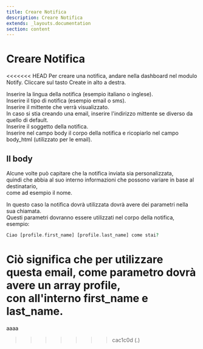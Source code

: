 ```yaml
---
title: Creare Notifica
description: Creare Notifica
extends: _layouts.documentation
section: content
---
```


# Creare Notifica

<<<<<<< HEAD
Per creare una notifica, andare nella dashboard nel modulo Notify.
Cliccare sul tasto Create in alto a destra.  

Inserire la lingua della notifica (esempio italiano o inglese).  
Inserire il tipo di notifica (esempio email o sms).  
Inserire il mittente che verrà visualizzato.  
In caso si stia creando una email, inserire l'indirizzo mittente se diverso da quello di default.  
Inserire il soggetto della notifica.  
Inserire nel campo body il corpo della notifica e ricopiarlo nel campo body_html (utilizzato per le email).  

## Il body

Alcune volte può capitare che la notifica inviata sia personalizzata,  
quindi che abbia al suo interno informazioni che possono variare in base al destinatario,  
come ad esempio il nome.  

In questo caso la notifica dovrà utilizzata dovrà avere dei parametri nella sua chiamata.  
Questi parametri dovranno essere utilizzati nel corpo della notifica, esempio:  
```php
Ciao [profile.first_name] [profile.last_name] come stai?
```

Ciò significa che per utilizzare questa email, come parametro dovrà avere un array profile,  
con all'interno first_name e last_name.
=======
aaaa
>>>>>>> cac1c0d (.)
